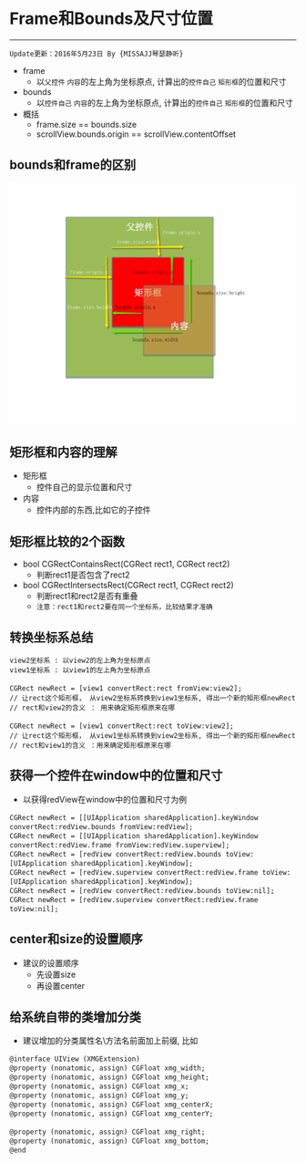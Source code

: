 # Frame和Bounds及尺寸位置
 
---
```objc
Update更新：2016年5月23日 By {MISSAJJ琴瑟静听}
```


- frame
    - 以`父控件` `内容`的左上角为坐标原点, 计算出的`控件自己` `矩形框`的位置和尺寸
- bounds
    - 以`控件自己` `内容`的左上角为坐标原点, 计算出的`控件自己` `矩形框`的位置和尺寸
- 概括
    - frame.size == bounds.size
    - scrollView.bounds.origin == scrollView.contentOffset

## bounds和frame的区别
![](../Images/bounds和frame的区别.png)

## 矩形框和内容的理解
- 矩形框
    - 控件自己的显示位置和尺寸
- 内容
    - 控件内部的东西,比如它的子控件


## 矩形框比较的2个函数
- bool CGRectContainsRect(CGRect rect1, CGRect rect2)
    - 判断rect1是否包含了rect2
- bool CGRectIntersectsRect(CGRect rect1, CGRect rect2)
    - 判断rect1和rect2是否有重叠
    - `注意：rect1和rect2要在同一个坐标系，比较结果才准确`

## 转换坐标系总结
```objc
view2坐标系 : 以view2的左上角为坐标原点
view1坐标系 : 以view1的左上角为坐标原点

CGRect newRect = [view1 convertRect:rect fromView:view2];
// 让rect这个矩形框， 从view2坐标系转换到view1坐标系, 得出一个新的矩形框newRect
// rect和view2的含义 ： 用来确定矩形框原来在哪

CGRect newRect = [view1 convertRect:rect toView:view2];
// 让rect这个矩形框， 从view1坐标系转换到view2坐标系, 得出一个新的矩形框newRect
// rect和view1的含义 ：用来确定矩形框原来在哪
```

## 获得一个控件在window中的位置和尺寸
- 以获得redView在window中的位置和尺寸为例

```objc
CGRect newRect = [[UIApplication sharedApplication].keyWindow convertRect:redView.bounds fromView:redView];
CGRect newRect = [[UIApplication sharedApplication].keyWindow convertRect:redView.frame fromView:redView.superview];
CGRect newRect = [redView convertRect:redView.bounds toView:[UIApplication sharedApplication].keyWindow];
CGRect newRect = [redView.superview convertRect:redView.frame toView:[UIApplication sharedApplication].keyWindow];
CGRect newRect = [redView convertRect:redView.bounds toView:nil];
CGRect newRect = [redView.superview convertRect:redView.frame toView:nil];
```

## center和size的设置顺序
- 建议的设置顺序
    - 先设置size
    - 再设置center

## 给系统自带的类增加分类
- 建议增加的分类属性名\方法名前面加上前缀, 比如

```objc
@interface UIView (XMGExtension)
@property (nonatomic, assign) CGFloat xmg_width;
@property (nonatomic, assign) CGFloat xmg_height;
@property (nonatomic, assign) CGFloat xmg_x;
@property (nonatomic, assign) CGFloat xmg_y;
@property (nonatomic, assign) CGFloat xmg_centerX;
@property (nonatomic, assign) CGFloat xmg_centerY;

@property (nonatomic, assign) CGFloat xmg_right;
@property (nonatomic, assign) CGFloat xmg_bottom;
@end
```